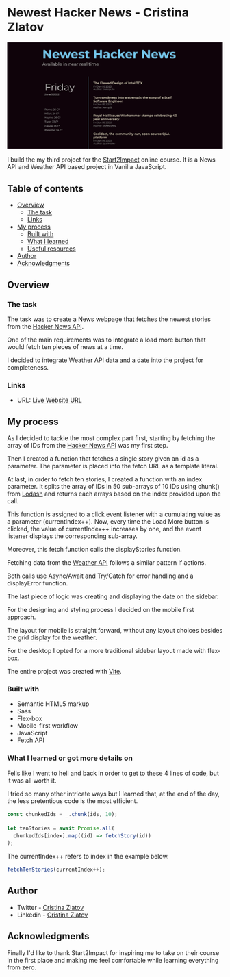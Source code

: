 # Newest Hacker News - Cristina Zlatov

![BANNER](public/images/banner.png)

I build the my third project for the [Start2Impact](https://www.start2impact.it/) online course. It is a News API and Weather API based project in Vanilla JavaScript.

## Table of contents

- [Overview](#overview)
  - [The task](#the-challenge)
  - [Links](#links)
- [My process](#my-process)
  - [Built with](#built-with)
  - [What I learned](#what-i-learned)
  - [Useful resources](#useful-resources)
- [Author](#author)
- [Acknowledgments](#acknowledgments)

## Overview

### The task

The task was to create a News webpage that fetches the newest stories from the [Hacker News API](https://github.com/HackerNews/API/blob/master/README.md).

One of the main requirements was to integrate a load more button that would fetch ten pieces of news at a time.

I decided to integrate Weather API data and a date into the project for completeness.

### Links

- URL: [Live Website URL](https://vocal-rugelach-86d415.netlify.app/)

## My process

As I decided to tackle the most complex part first, starting by fetching the array of IDs from the [Hacker News API](https://github.com/HackerNews/API/blob/master/README.md) was my first step.

Then I created a function that fetches a single story given an id as a parameter. The parameter is placed into the fetch URL as a template literal.

At last, in order to fetch ten stories, I created a function with an index parameter. It splits the array of IDs in 50 sub-arrays of 10 IDs using chunk() from [Lodash](https://lodash.com/) and returns each arrays based on the index provided upon the call.

This function is assigned to a click event listener with a cumulating value as a parameter (currentIndex++). Now, every time the Load More button is clicked, the value of currentIndex++ increases by one, and the event listener displays the corresponding sub-array.

Moreover, this fetch function calls the displayStories function.

Fetching data from the [Weather API](https://open-meteo.com/) follows a similar pattern if actions.

Both calls use Async/Await and Try/Catch for error handling and a displayError function.

The last piece of logic was creating and displaying the date on the sidebar.

For the designing and styling process I decided on the mobile first approach.

The layout for mobile is straight forward, without any layout choices besides the grid display for the weather.

For the desktop I opted for a more traditional sidebar layout made with flex-box.

The entire project was created with [Vite](https://vitejs.dev/).

### Built with

- Semantic HTML5 markup
- Sass
- Flex-box
- Mobile-first workflow
- JavaScript
- Fetch API

### What I learned or got more details on

Fells like I went to hell and back in order to get to these 4 lines of code, but it was all worth it.

I tried so many other intricate ways but I learned that, at the end of the day, the less pretentious code is the most efficient.

```javascript
const chunkedIds = _.chunk(ids, 10);

let tenStories = await Promise.all(
  chunkedIds[index].map((id) => fetchStory(id))
);
```

The currentIndex++ refers to index in the example below.

```javascript
fetchTenStories(currentIndex++);
```

## Author

- Twitter - [Cristina Zlatov](https://twitter.com/zlatov_cristina)
- Linkedin - [Cristina Zlatov](https://www.linkedin.com/in/cristina-zlatov/)

## Acknowledgments

Finally I'd like to thank Start2Impact for inspiring me to take on their course in the first place and making me feel comfortable while learning everything from zero.
